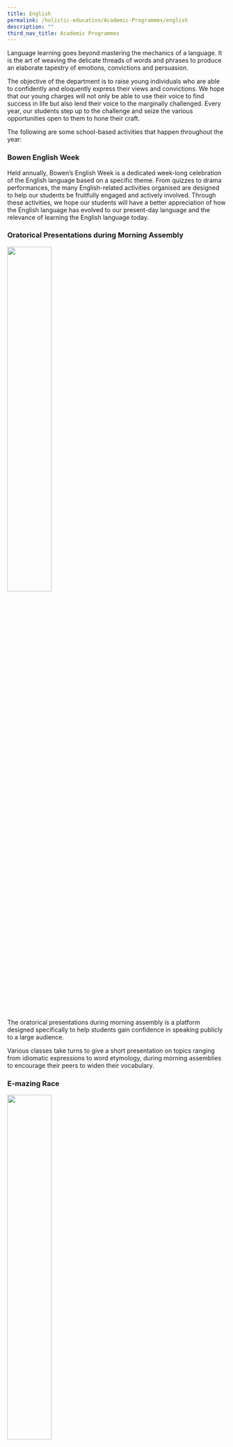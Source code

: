 ```yaml
---
title: English
permalink: /holistic-education/Academic-Programmes/english
description: ""
third_nav_title: Academic Programmes
---
```

Language learning goes beyond mastering the mechanics of a language. It is the art of weaving the delicate threads of words and phrases to produce an elaborate tapestry of emotions, convictions and persuasion. 

The objective of the department is to raise young individuals who are able to confidently and eloquently express their views and convictions. We hope that our young charges will not only be able to use their voice to find success in life but also lend their voice to the marginally challenged. Every year, our students step up to the challenge and seize the various opportunities open to them to hone their craft.

The following are some school-based activities that happen throughout the year:

### Bowen English Week

Held annually, Bowen’s English Week is a dedicated week-long celebration of the English language based on a specific theme. From quizzes to drama performances, the many English-related activities organised are designed to help our students be fruitfully engaged and actively involved. Through these activities, we hope our students will have a better appreciation of how the English language has evolved to our present-day language and the relevance of learning the English language today.

### Oratorical Presentations during Morning Assembly


<img src="/images/EL1.png" 
     style="width:45%">
		 
The oratorical presentations during morning assembly is a platform designed specifically to help students gain confidence in speaking publicly to a large audience. 

Various classes take turns to give a short presentation on topics ranging from idiomatic expressions to word etymology, during morning assemblies to encourage their peers to widen their vocabulary.

### E-mazing Race
<img src="/images/EL2.png" 
     style="width:45%">

A perennial favorite, the E(English)-mazing Race is a post-examination activity held during Bowen Fiesta for Secondary Two students. 

Students race one another in groups around the school to take part in language learning activities at various designated stations.

### Literature Learning Journeys
<img src="/images/EL3.png" 
     style="width:45%">
		 
Literature Learning Journeys provide students with authentic experiences of how literature can come alive. By experiencing the magic and the richness of stage performances, students learn to better connect with the text that they are reading. 
 
Whenever possible, students will have the opportunity to experience literature on the stage such as Animal Farm, Forbidden City and Peer Pleasure.

### Inter-School Competitions

<img src="/images/EL4.png" 
     style="width:45%">
		 
Bowen actively trains and sends our students from different streams and levels, to participate in various inter-school oratorical competitions, and events. In recent years, our students have done well in their respective competitions and events.

Our Bowenians won the National Public Speaking Competition in 2016 and also clinched the 2nd runner-up (upper secondary) and top 16 (lower secondary) at the national-level Plain English Speaking Award (PESA) in 2017.
<img src="/images/EL5.png" 
     style="width:45%">
		 
At the National Schools Literature Festival, our team of Secondary 2 Normal (Academic) and Normal (Technical) students choreographed their own presentation for the Choral Reading competition. Our Secondary 3 Literature students took part in the Literature debates, with one team winning the Unseen Poetry debate.

### Summary of Key Activities

<style type="text/css">
.tg  {border-collapse:collapse;border-spacing:0;}
.tg td{border-color:black;border-style:solid;border-width:1px;font-family:Arial, sans-serif;font-size:14px;
  overflow:hidden;padding:10px 5px;word-break:normal;}
.tg th{border-color:black;border-style:solid;border-width:1px;font-family:Arial, sans-serif;font-size:14px;
  font-weight:normal;overflow:hidden;padding:10px 5px;word-break:normal;}
.tg .tg-vqm8{background-color:#E8EDFF;color:#222;text-align:left;vertical-align:top}
.tg .tg-lr6o{background-color:#E8EDFF;color:#222;text-align:left;vertical-align:middle}
</style>
<table class="tg">
<thead>
  <tr>
    <th class="tg-lr6o"><span style="color:#222">LifELit</span></th>
    <th class="tg-lr6o"><span style="color:#222">An oratorical programme for lower secondary</span></th>
  </tr>
</thead>
<tbody>
  <tr>
    <td class="tg-lr6o"><span style="color:#222">English Week</span></td>
    <td class="tg-lr6o"><span style="color:#222">A celebration of English Language learning</span></td>
  </tr>
  <tr>
    <td class="tg-lr6o"><span style="color:#222">Fun with English</span></td>
    <td class="tg-lr6o"><span style="color:#222">Presentations by students</span></td>
  </tr>
  <tr>
    <td class="tg-lr6o"><span style="color:#222">E-mazing Race</span></td>
    <td class="tg-lr6o"><span style="color:#222">A post-examination activity Word-based games</span></td>
  </tr>
  <tr>
    <td class="tg-lr6o"><span style="color:#222">Literature Learning Journey</span></td>
    <td class="tg-lr6o"><span style="color:#222">Theatre visits</span></td>
  </tr>
  <tr>
    <td class="tg-lr6o"><span style="color:#222">Oratorical Competitions</span></td>
    <td class="tg-vqm8">Both intra-school and inter-school competitions on oratorical presentation or Literature presentation or debate</td>
  </tr>
</tbody>
</table>

# English Department Team
### English Language Teacher

<style type="text/css">
.tg  {border-collapse:collapse;border-spacing:0;}
.tg td{border-color:black;border-style:solid;border-width:1px;font-family:Arial, sans-serif;font-size:14px;
  overflow:hidden;padding:10px 5px;word-break:normal;}
.tg th{border-color:black;border-style:solid;border-width:1px;font-family:Arial, sans-serif;font-size:14px;
  font-weight:normal;overflow:hidden;padding:10px 5px;word-break:normal;}
.tg .tg-fxx4{background-color:#ECECEC;color:#222;text-align:left;vertical-align:middle}
.tg .tg-e6w6{background-color:#999;color:#FFF;font-weight:bold;text-align:left;vertical-align:middle}
.tg .tg-b4br{background-color:#ECECEC;color:#222;font-weight:bold;text-align:left;vertical-align:top}
</style>
<table class="tg">
<thead>
  <tr>
    <th class="tg-e6w6"><span style="color:#FFF;background-color:#999">Officer</span></th>
    <th class="tg-e6w6"></th>
    <th class="tg-e6w6"><span style="color:#FFF;background-color:#999">Email Contact</span></th>
  </tr>
</thead>
<tbody>
  <tr>
    <td class="tg-b4br">Mrs. Serene Goh</td>
    <td class="tg-b4br">HOD / EL</td>
    <td class="tg-b4br">serene_goh@schools.gov.sg</td>
  </tr>
  <tr>
    <td class="tg-fxx4"><span style="color:#222">Mr Juraimy Abu Bakar</span></td>
    <td class="tg-fxx4"><span style="color:#222">HOD / Student Well-Being</span></td>
    <td class="tg-fxx4"><span style="color:#222">juraimy_abu_bakar@schools.gov.sg</span><br></td>
  </tr>
  <tr>
    <td class="tg-fxx4"><span style="color:#222">Mr. Paul Lim</span></td>
    <td class="tg-fxx4"><span style="color:#222">SH / EL</span></td>
    <td class="tg-fxx4"><span style="color:#222">lim_keng_soon_paul@schools.gov.sg</span><br></td>
  </tr>
  <tr>
    <td class="tg-fxx4"><span style="color:#222">Ms. Tan Shuming</span><br></td>
    <td class="tg-fxx4"><span style="color:#222">SH / SWB</span></td>
    <td class="tg-fxx4"><span style="color:#222">tan_shuming@schools.gov.sg </span></td>
  </tr>
  <tr>
    <td class="tg-fxx4"><span style="color:#222">Mr. Alvin Chong </span></td>
    <td class="tg-fxx4"><span style="color:#222">SH / ICT</span></td>
    <td class="tg-fxx4"><span style="color:#222">alvin_chong_chee_leong@schools.gov.sg</span></td>
  </tr>
  <tr>
    <td class="tg-fxx4"><span style="color:#222">Ms. Suraiya Izharul</span></td>
    <td class="tg-fxx4"><span style="color:#222"> </span></td>
    <td class="tg-fxx4"><span style="color:#222">suraiya_izharul@schools.gov.sg </span><br></td>
  </tr>
  <tr>
    <td class="tg-fxx4"><span style="color:#222">Ms. Grace Wang</span></td>
    <td class="tg-fxx4"><span style="color:#222"> </span></td>
    <td class="tg-fxx4"><span style="color:#222">wang_yahui_grace@schools.gov.sg</span></td>
  </tr>
  <tr>
    <td class="tg-fxx4"><span style="color:#222">Mrs. Andrea Thoo</span></td>
    <td class="tg-fxx4"><span style="color:#222"> </span></td>
    <td class="tg-fxx4"><span style="color:#222">kan_sok_may_andrea@schools.gov.sg</span></td>
  </tr>
  <tr>
    <td class="tg-fxx4"><span style="color:#222">Mrs. Kalaivani Pookays</span></td>
    <td class="tg-fxx4"><span style="color:#222"> </span></td>
    <td class="tg-fxx4"><span style="color:#222">kalaivani_pookays@schools.gov.sg</span></td>
  </tr>
  <tr>
    <td class="tg-fxx4"><span style="color:#222">Mrs. Adeline Lee</span></td>
    <td class="tg-fxx4"><span style="color:#222"> </span></td>
    <td class="tg-fxx4"><span style="color:#222">wee_siah_imm_adeline@schools.gov.sg</span></td>
  </tr>
  <tr>
    <td class="tg-fxx4"><span style="color:#222">Mrs. Kelly Lim</span><br></td>
    <td class="tg-fxx4"><span style="color:#222"> </span></td>
    <td class="tg-fxx4"><span style="color:#222">goh_yi_cheng@schools.gov.sg</span></td>
  </tr>
  <tr>
    <td class="tg-fxx4"><span style="color:#222">Mdm. Ida Lim</span></td>
    <td class="tg-fxx4"><span style="color:#222"> </span></td>
    <td class="tg-fxx4"><span style="color:#222">ida_lim@schools.gov.sg</span></td>
  </tr>
  <tr>
    <td class="tg-fxx4"><span style="color:#222">Mdm. Ng Gek Hwa</span></td>
    <td class="tg-fxx4"><span style="color:#222"> </span></td>
    <td class="tg-fxx4"><span style="color:#222">ng_gek_hwa@schools.gov.sg</span></td>
  </tr>
  <tr>
    <td class="tg-fxx4"><span style="color:#222">Mdm. Siti Hawa</span></td>
    <td class="tg-fxx4"><span style="color:#222"> </span></td>
    <td class="tg-fxx4"><span style="color:#222">siti_hawa_abdul_hadi@schools.gov.sg </span></td>
  </tr>
  <tr>
    <td class="tg-fxx4"><span style="color:#222">Ms. Rachel Emily Wu</span></td>
    <td class="tg-fxx4"><span style="color:#222"> </span></td>
    <td class="tg-fxx4"><span style="color:#222">wu_shi_min_rachel@schools.gov.sg</span></td>
  </tr>
  <tr>
    <td class="tg-fxx4"><span style="color:#222">Mr. Ken Foo</span></td>
    <td class="tg-fxx4"><span style="color:#222"> </span></td>
    <td class="tg-fxx4"><span style="color:#222">foo_sea_win@schools.gov.sg</span></td>
  </tr>
  <tr>
    <td class="tg-fxx4"><span style="color:#222">Mr. Lim Kah Kiat</span></td>
    <td class="tg-fxx4"><span style="color:#222"> </span></td>
    <td class="tg-fxx4"><span style="color:#222">lim_kah_kiat@schools.gov.sg</span></td>
  </tr>
  <tr>
    <td class="tg-fxx4"><span style="color:#222">Mr. Sean Ross Clunies</span></td>
    <td class="tg-fxx4"><span style="color:#222"> </span></td>
    <td class="tg-fxx4"><span style="color:#222">clunies_ross_sean_james@schools.gov.sg</span></td>
  </tr>
  <tr>
    <td class="tg-fxx4"><span style="color:#222">Ms. Jean Cai</span></td>
    <td class="tg-fxx4"><span style="color:#222"> </span></td>
    <td class="tg-fxx4"><span style="color:#222">cai_junting@schools.gov.sg</span></td>
  </tr>
  <tr>
    <td class="tg-fxx4"><span style="color:#222">Ms. Wirda</span></td>
    <td class="tg-fxx4"><span style="color:#222"> </span></td>
    <td class="tg-fxx4"><span style="color:#222">wirda_mardiana_sanif@schools.gov.sg</span></td>
  </tr>
</tbody>
</table>

### English Literature Teachers
<style type="text/css">
.tg  {border-collapse:collapse;border-spacing:0;}
.tg td{border-color:black;border-style:solid;border-width:1px;font-family:Arial, sans-serif;font-size:14px;
  overflow:hidden;padding:10px 5px;word-break:normal;}
.tg th{border-color:black;border-style:solid;border-width:1px;font-family:Arial, sans-serif;font-size:14px;
  font-weight:normal;overflow:hidden;padding:10px 5px;word-break:normal;}
.tg .tg-fxx4{background-color:#ECECEC;color:#222;text-align:left;vertical-align:middle}
.tg .tg-e6w6{background-color:#999;color:#FFF;font-weight:bold;text-align:left;vertical-align:middle}
.tg .tg-b4br{background-color:#ECECEC;color:#222;font-weight:bold;text-align:left;vertical-align:top}
</style>
<table class="tg">
<thead>
  <tr>
    <th class="tg-e6w6"><span style="color:#FFF;background-color:#999">Officer</span></th>
    <th class="tg-e6w6"></th>
    <th class="tg-e6w6"><span style="color:#FFF;background-color:#999">Email Contact</span></th>
  </tr>
</thead>
<tbody>
  <tr>
    <td class="tg-b4br">Mrs. Serene Goh</td>
    <td class="tg-b4br">HOD / EL</td>
    <td class="tg-b4br">serene_goh@schools.gov.sg</td>
  </tr>
  <tr>
    <td class="tg-fxx4"><span style="color:#222">Ms. Suraiya Izharul</span></td>
    <td class="tg-fxx4"><span style="color:#222"> </span></td>
    <td class="tg-fxx4"><span style="color:#222">suraiya_izharul@schools.gov.sg</span></td>
  </tr>
  <tr>
    <td class="tg-fxx4"><span style="color:#222">Ms. Grace Wang</span>             <br></td>
    <td class="tg-fxx4"><span style="color:#222"> </span></td>
    <td class="tg-fxx4"><span style="color:#222">wang_yahui_grace@schools.gov.sg</span></td>
  </tr>
  <tr>
    <td class="tg-fxx4"><span style="color:#222">Mr. Mohamad Irsyad</span></td>
    <td class="tg-fxx4"><span style="color:#222"> </span></td>
    <td class="tg-fxx4"><span style="color:#222">mohamad_irsyad@schools.gov.sg</span></td>
  </tr>
</tbody>
</table>